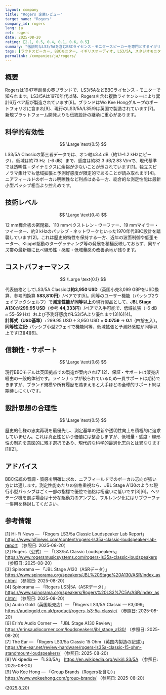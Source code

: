 ```yaml
---
layout: company
title: "Rogers 企業レビュー"
target_name: "Rogers"
company_id: rogers
lang: ja
ref: rogers
date: 2025-08-20
rating: [2.1, 0.5, 0.4, 0.1, 0.6, 0.5]
summary: "伝説的なLS3/5Aを含むBBCライセンス・モニタースピーカーを専門とするイギリスのオーディオ企業。現在はイギリス国内での製造を行うが、製品ラインナップは限定的"
tags: [ラウドスピーカー, BBCモニター, イギリスオーディオ, LS3/5A, スタジオモニター]
permalink: /companies/ja/rogers/
---
```


## 概要

Rogersは1947年創業の英ブランドで、LS3/5AなどBBCライセンス・モニターで知られます。LS3/5Aは1970年代以降、Rogersを含む複数ライセンシーにより累計6万ペア超が製造されています[8]。ブランドはWo Kee Hongグループのポートフォリオに含まれ[9]、現行のLS3/5A/LS5/9は英国で製造されています[7]。新規プラットフォーム開発よりも伝統設計の継承に重心があります。

## 科学的有効性

$$ \Large \text{0.5} $$

LS3/5A Classicの第三者データでは、オン軸±3.4 dB（約1.1–1.2 kHzにピーク）、低域は約73 Hz（-6 dB）まで、感度は約82.3 dB/2.83 V/mで、現代基準では透明性・ダイナミクスに余裕が少ないことが示されています[1]。独立スピノラマ集計でも低域拡張と予測好感度が限定的であることが読み取れます[4]。ニアフィールドのボーカル明瞭性など利点はある一方、総合的な測定性能は最新小型パッシブ相当より控えめです。

## 技術レベル

$$ \Large \text{0.4} $$

12 mm樺合板の密閉箱、110 mmベクストレン・ウーファー、19 mmマイラー・ツイーター、約3 kHzのパッシブ・ネットワークといった1970年代BBC設計を踏襲しています[2]。これは歴史的特性を保持する一方、近年の波面制御や低歪モーター、Klippel駆動のターゲッティング等の発展を積極反映しておらず、同サイズ帯の最新機に比べ線形性・感度・低域量感の改善余地が残ります。

## コストパフォーマンス

$$ \Large \text{0.1} $$

代表価格としてLS3/5A Classicは**約3,950 USD**（英国小売3,099 GBPをUSD換算、参考円換算 **583,810円**）/ペアです[5]。同等のユーザー機能（パッシブ2ウェイブックシェルフ）で**測定性能が同等以上**の現行製品として、**JBL Stage A130**が**299.95 USD**（参考 **44,333円**）/ペアで入手可能で、低域拡張（-6 dB ≈ 55–59 Hz）および予測好感度がLS3/5Aより優れます[3][6][4]。  
**計算式（USD基準）:** 299.95 USD ÷ 3,950 USD = **0.0759** → **0.1**（四捨五入）。  
**同等性注記:** パッシブ小型2ウェイで機能同等、低域拡張と予測好感度が同等以上です[3][4][6]。

## 信頼性・サポート

$$ \Large \text{0.6} $$

現行BBCモデルは英国拠点での製造が案内され[7][2]、保証・サポートは販売店経由の一般的体制です。ラインナップが絞られているため一貫サポートは期待できますが、ブランド規模や所有履歴を踏まえると大手ほどの全球的サポート網は期待しにくいです。

## 設計思想の合理性

$$ \Large \text{0.5} $$

歴史的仕様の忠実再現を最優先し、測定基準の更新や透明性向上を積極的に追求していません。これは真正性という価値には整合しますが、低域量・感度・線形性の制約を意図的に残す選択であり、現代的な科学的最適化志向とは異なります[1][2]。

## アドバイス

BBC伝統の音調・質感を明確に求め、ニアフィールドでのボーカル志向が強い方には適します。測定性能あたりの価格重視なら、JBL Stage A130のような現行小型パッシブはごく一部の指標で優位で価格は桁違いに低いです[3][6]。ヘリテージ機を選ぶ場合は十分な駆動力のアンプと、フルレンジ化にはサブウーファー併用を検討してください。

## 参考情報

[1] Hi-Fi News — 「Rogers LS3/5a Classic Loudspeaker Lab Report」 https://www.hifinews.com/content/rogers-ls35a-classic-loudspeaker-lab-report （参照日: 2025-08-20）  
[2] Rogers（公式）— 「LS3/5A Classic Loudspeakers」 https://www.rogersmusicsystems.com/rogers-ls35a-classic-loudspeakers （参照日: 2025-08-20）  
[3] Spinorama — 「JBL Stage A130（ASRデータ）」 https://www.spinorama.org/speakers/JBL%20Stage%20A130/ASR/index_asr.html （参照日: 2025-08-20）  
[4] Spinorama — 「Rogers LS3|5A（ASRデータ）」 https://www.spinorama.org/speakers/Rogers%20LS3%7C5A/ASR/index_asr.html （参照日: 2025-08-20）  
[5] Audio Gold（英国販売店）— 「Rogers LS3/5A Classic — £3,099」 https://audiogold.co.uk/product/rogers-ls3-5a-classic/ （参照日: 2025-08-20）  
[6] Erin’s Audio Corner — 「JBL Stage A130 Review」 https://erinsaudiocorner.com/loudspeakers/jbl_stage_a130/ （参照日: 2025-08-20）  
[7] The Ear — 「Rogers LS3/5a Classic 15 Ohm（英国内製造の記述）」 https://the-ear.net/review-hardware/rogers-ls35a-classic-15-ohm-standmount-loudspeakers/ （参照日: 2025-08-20）  
[8] Wikipedia — 「LS3/5A」 https://en.wikipedia.org/wiki/LS3/5A （参照日: 2025-08-20）  
[9] Wo Kee Hong — 「Group Brands（Rogersを含む）」 https://www.wokeehong.com/group-brands/ （参照日: 2025-08-20）

(2025.8.20)

